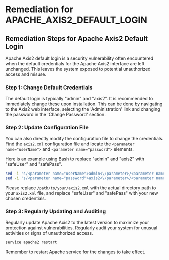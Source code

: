 # Remediation for APACHE_AXIS2_DEFAULT_LOGIN

## Remediation Steps for Apache Axis2 Default Login

Apache Axis2 default login is a security vulnerability often encountered when the default credentials for the Apache Axis2 interface are left unchanged. This leaves the system exposed to potential unauthorized access and misuse.

### Step 1: Change Default Credentials
The default login is typically "admin" and "axis2". It is recommended to immediately change these upon installation. This can be done by navigating to the Axis2 web interface, selecting the 'Administration' link and changing the password in the 'Change Password' section.

### Step 2: Update Configuration File

You can also directly modify the configuration file to change the credentials. Find the `axis2.xml` configuration file and locate the `<parameter name="userName">` and `<parameter name="password">` elements.

Here is an example using Bash to replace "admin" and "axis2" with "safeUser" and "safePass".

```bash
sed -i 's/<parameter name="userName">admin<\/parameter>/<parameter name="userName">safeUser<\/parameter>/g' /path/to/your/axis2.xml
sed -i 's/<parameter name="password">axis2<\/parameter>/<parameter name="password">safePass<\/parameter>/g' /path/to/your/axis2.xml
```

Please replace `/path/to/your/axis2.xml` with the actual directory path to your `axis2.xml` file, and replace "safeUser" and "safePass" with your new chosen credentials.

### Step 3: Regularly Updating and Auditing

Regularly update Apache Axis2 to the latest version to maximize your protection against vulnerabilities. Regularly audit your system for unusual activities or signs of unauthorized access.

```bash
service apache2 restart
```

Remember to restart Apache service for the changes to take effect.
